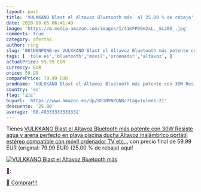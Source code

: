 ```yaml
---
layout: post
title: 'VULKKANO Blast el Altavoz Bluetooth más  al 25.00 % de rebaja'
date: 2020-08-05 06:41:49
image: 'https://m.media-amazon.com/images/I/41mFPD0m2xL._SL200_.jpg'
comments: true
category: ofertas
author: ring
slug: 'B01N9NPQNB-es VULKKANO Blast el Altavoz Bluetooth más potente con 30W...'
tags: [ 'tole.es','bluetooth','móvil','ordenador','altavoz', ]
actualPrice: 59.99 EUR
currency: EUR
price: 59.99
comparePrice: 79.99 EUR
prodname: 'VULKKANO Blast el Altavoz Bluetooth más potente con 30W Resiste agua y arena  perfecto en playa  piscina  ducha  Altavoz inalámbrico portátil estéreo compatible con móvil  ordenador  TV  etc...'
country: 'es'
flag: '🇪🇸'
buyurl: 'https://www.amazon.es/dp/B01N9NPQNB/?tag=tolees-21'
descuento: '25.00'
average: '68.48333333333332'
---
```


Tienes [VULKKANO Blast el Altavoz Bluetooth más potente con 30W Resiste agua y arena  perfecto en playa  piscina  ducha  Altavoz inalámbrico portátil estéreo compatible con móvil  ordenador  TV  etc...](https://www.amazon.es/dp/B01N9NPQNB/?tag=tolees-21) con precio final de  59.99 EUR (original: 79.99 EUR) (25.00 %  de rebaja) aqui!

[![VULKKANO Blast el Altavoz Bluetooth más ](https://m.media-amazon.com/images/I/41mFPD0m2xL._SL200_.jpg)](https://www.amazon.es/dp/B01N9NPQNB/?tag=tolees-21)

🔎:


[🛒 Comprar!!!](https://www.amazon.es/dp/B01N9NPQNB/?tag=tolees-21)
